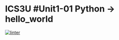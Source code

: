 # ICS3U #Unit1-01 Python → hello_world

 [![linter](https://github.com/Mr-Coxall/ICS3U-Unit1-01-Python-hello_world/workflows/linter/badge.svg)](https://github.com/marketplace/actions/super-linter)  